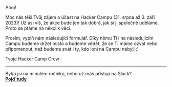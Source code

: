 Ahoj!

Moc nás těší Tvůj zájem o účast na Hacker Campu (31. srpna až 3. září 2023)!
Už asi víš, že akce bude jen tak dobrá, jak si ji společně uděláme. 
Proto se ptáme na několik věcí.

Prosím, vyplň nám následující formulář. Díky němu Ti i na následujícím
Campu budeme držet místo a budeme vědět, že se Ti máme ozvat nebo připomenout,
než budeme zvát i ty, kdo loni na Campu nebyli :)

Tvoje Hacker Camp Crew

* * *

Byl/a jsi na minulém ročníku, nebo už máš přístup na Slack?  
[**Pojď tudy**](https://donut.hackercamp.cz/registrace/)
